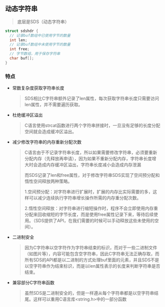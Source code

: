 ## 动态字符串

> 底层是SDS（动态字符串）

```c
struct sdshdr {
  // 记录buf数组中已使用字节的数量
  int len;
  // 记录buf数组中未使用字节的数量
  int free;
  // 字节数组，用于保存字符串
  char buf[];
}
```

### 特点

- 常数复杂度获取字符串长度

  > SDS相比C字符串额外记录了len属性，每次获取字符串长度只需要访问len属性，并不需要遍历获取。

- 杜绝缓冲区溢出

  > C语言使用strcat函数进行两个字符串拼接时，一旦没有足够的长度分配空间就会造成缓冲区溢出。

- 减少修改字符串的内存重新分配次数

  > C语言由于不记录字符串长度，所以如果需要修改字符串，必须要重新分配内存（先释放再申请），因为如果不重新分配内存，字符串长度增大时会造成内存缓冲区溢出，字符串长度减小会造成内存泄漏  
  >
  > 而SDS记录了len和free属性，对于修改字符串SDS实现了空间预分配和惰性空间释放两种策略。
  >
  > 1.空间预分配：对字符串进行扩展时，扩展的内存比实际需要的多，这样可以减少连续执行字符串增长操作所需的内存重分配次数。
  >
  > 2.惰性空间释放：对字符串进行缩短操作时，程序不会立即使用内存重分配来回收缩短的字节长度，而是使用free属性记录下来，等待后续使用。（SDS提供了API，在我们需要的时候可以手动释放这些未使用的空间）。

- 二进制安全

  > 因为C字符串以空字符作为字符串结束的标识，而对于一些二进制文件（如图片等），内容可能包含空字符串，因此C字符串无法正确存取，而所有SDS的API都是以二进制的方式处理buf里面的元素，并且SDS不是以空字符串作为结束标识，而是以len属性表示的长度来判断字符串是否结束。

- 兼容部分C字符串函数

  > 虽然SDS是二进制安全的，但是一样遵从每个字符串都是以空字符串结尾。这样可以重用C语言库<string.h>中的一部分函数